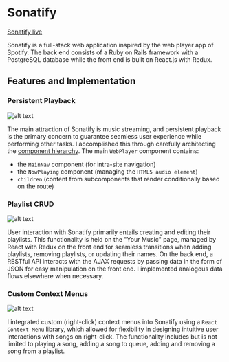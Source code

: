 # Sonatify

[Sonatify live](http://www.sonatify.com "Live link")

Sonatify is a full-stack web application inspired by the web player app of Spotify. The back end consists of a Ruby on Rails framework with a PostgreSQL database while the front end is built on React.js with Redux.

## Features and Implementation

### Persistent Playback

![alt text](https://raw.githubusercontent.com/ren206/Sonatify/master/docs/screenshots/persistent-playback.gif "Persistent Playback")

The main attraction of Sonatify is music streaming, and persistent playback is the primary concern to guarantee seamless user experience while performing other tasks. I accomplished this through carefully architecting the [component hierarchy](./docs/component-hierarchy).
The main `WebPlayer` component contains:
  * the `MainNav` component (for intra-site navigation)
  * the `NowPlaying` component (managing the `HTML5 audio element`)
  * `children` (content from subcomponents that render conditionally based on the route)

### Playlist CRUD

![alt text](https://raw.githubusercontent.com/ren206/Sonatify/master/docs/screenshots/playlist-crud.gif "Playlist CRUD")

User interaction with Sonatify primarily entails creating and editing their playlists. This functionality is held on the "Your Music" page, managed by React with Redux on the front end for seamless transitions when adding playlists, removing playlists, or updating their names. On the back end, a RESTful API interacts with the AJAX requests by passing data in the form of JSON for easy manipulation on the front end. I implemented analogous data flows elsewhere when necessary.

### Custom Context Menus

![alt text](https://raw.githubusercontent.com/ren206/Sonatify/master/docs/screenshots/custom-context-menus.gif "Custom Context Menus")

I integrated custom (right-click) context menus into Sonatify using a `React Context-Menu` library, which allowed for flexibility in designing intuitive user interactions with songs on right-click. The functionality includes but is not limited to playing a song, adding a song to queue, adding and removing a song from a playlist.
